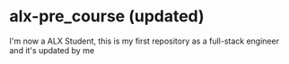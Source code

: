 # alx-pre_course (updated)
I'm now a ALX Student, this is my first repository as a full-stack engineer and it's updated by me


